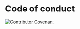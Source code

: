 # Code of conduct

[![Contributor Covenant](https://img.shields.io/badge/Contributor%20Covenant-2.1-4baaaa.svg)](https://github.com/maplibre/maplibre/blob/main/CODE_OF_CONDUCT.md)

